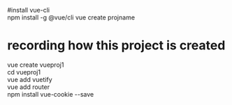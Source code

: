 
#install vue-cli <br>
npm install -g @vue/cli
vue create projname

# recording how this project is created<br>
vue create vueproj1<br>
cd vueproj1<br>
vue add vuetify<br>
vue add router<br>
npm install vue-cookie --save 